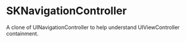 SKNavigationController
======================

A clone of UINavigationController to help understand UIViewController containment.